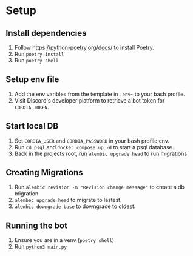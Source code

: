 # Setup

## Install dependencies 

1. Follow https://python-poetry.org/docs/ to install Poetry.
2. Run `poetry install`
3. Run `poetry shell`

## Setup env file
1. Add the env varibles from the template in `.env~` to your bash profile.
2. Visit Discord's developer platform to retrieve a bot token for `CORDIA_TOKEN`.

## Start local DB

1. Set `CORDIA_USER` and `CORDIA_PASSWORD` in your bash profile env.
2. Run `cd psql` and `docker compose up -d` to start a psql database.
3. Back in the projects root, run `alembic upgrade head` to run migrations

## Creating Migrations

1. Run `alembic revision -m "Revision change message"` to create a db migration
2. `alembec upgrade head` to migrate to lastest.
3. `alembic downgrade base` to downgrade to oldest.

## Running the bot
1. Ensure you are in a venv (`poetry shell`)
2. Run `python3 main.py`
